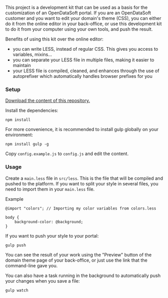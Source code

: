 This project is a development kit that can be used as a basis for the
customization of an OpenDataSoft portal. If you are an OpenDataSoft customer and
you want to edit your domain's theme (CSS), you can either do it from the
online editor in your back-office, or use this development kit to do it from
your computer using your own tools, and push the result.

Benefits of using this kit over the online editor:
- you can write LESS, instead of regular CSS. This gives you access to variables,
mixins...
- you can separate your LESS file in multiple files, making it easier to maintain
- your LESS file is compiled, cleaned, and enhances through the use of autoprefixer
which automatically handles browser prefixes for you

### Setup
[Download the content of this repository.](https://github.com/opendatasoft/ods-portal-devkit/archive/master.zip)

Install the dependencies:
```
npm install
```

For more convenience, it is recommended to install gulp globally on your
environment:
```
npm install gulp -g
```

Copy `config.example.js` to `config.js` and edit the content.

### Usage
Create a `main.less` file in `src/less`. This is the file that will be compiled
and pushed to the platform. If you want to split your style in several files,
you need to import them in your `main.less` file.

Example
```less
@import "colors"; // Importing my color variables from colors.less

body {
    background-color: @background;
}
```

If you want to push your style to your portal:
```
gulp push
```
You can see the result of your work using the "Preview" button of the domain
theme page of your back-office, or just use the link that the command-line gave you.

You can also have a task running in the background to automatically push your
changes when you save a file:
```
gulp watch
```
